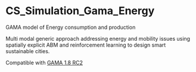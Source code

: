 # CS_Simulation_Gama_Energy

GAMA model of Energy consumption and production

Multi modal generic approach addressing energy and mobility issues using spatially explicit ABM and reinforcement learning to design smart sustainable cities.

Compatible with [GAMA 1.8 RC2](https://github.com/gama-platform/gama/releases/tag/v1.8-rc2)
